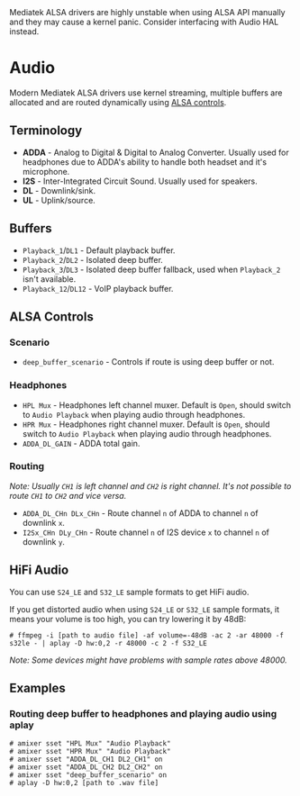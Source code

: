 <div class="warning">
Mediatek ALSA drivers are highly unstable when using ALSA API manually and they may cause a kernel panic. Consider interfacing with Audio HAL instead. 
</div>

# Audio
Modern Mediatek ALSA drivers use kernel streaming, multiple buffers are allocated and are routed dynamically using [ALSA controls](#alsa-controls).

## Terminology
- **ADDA** - Analog to Digital & Digital to Analog Converter. Usually used for headphones due to ADDA's ability to handle both headset and it's microphone.
- **I2S** - Inter-Integrated Circuit Sound. Usually used for speakers.
- **DL** - Downlink/sink.
- **UL** - Uplink/source.

## Buffers
- `Playback_1`/`DL1` - Default playback buffer.
- `Playback_2`/`DL2` - Isolated deep buffer.
- `Playback_3`/`DL3` - Isolated deep buffer fallback, used when `Playback_2` isn't available.
- `Playback_12`/`DL12` - VoIP playback buffer.

## ALSA Controls
### Scenario
- `deep_buffer_scenario` - Controls if route is using deep buffer or not.

### Headphones
- `HPL Mux` - Headphones left channel muxer. Default is `Open`, should switch to `Audio Playback` when playing audio through headphones.
- `HPR Mux` - Headphones right channel muxer. Default is `Open`, should switch to `Audio Playback` when playing audio through headphones.
- `ADDA_DL_GAIN` - ADDA total gain.

### Routing
*Note: Usually `CH1` is left channel and `CH2` is right channel. It's not possible to route `CH1` to `CH2` and vice versa.*
- `ADDA_DL_CHn DLx_CHn` - Route channel `n` of ADDA to channel `n` of downlink `x`.
- `I2Sx_CHn DLy_CHn` - Route channel `n` of I2S device `x` to channel `n` of downlink `y`.

## HiFi Audio
You can use `S24_LE` and `S32_LE` sample formats to get HiFi audio.

If you get distorted audio when using `S24_LE` or `S32_LE` sample formats, it means your volume is too high, you can try lowering it by 48dB:
```shell
# ffmpeg -i [path to audio file] -af volume=-48dB -ac 2 -ar 48000 -f s32le - | aplay -D hw:0,2 -r 48000 -c 2 -f S32_LE
```

*Note: Some devices might have problems with sample rates above 48000.*

## Examples
### Routing deep buffer to headphones and playing audio using aplay
```shell
# amixer sset "HPL Mux" "Audio Playback"
# amixer sset "HPR Mux" "Audio Playback"
# amixer sset "ADDA_DL_CH1 DL2_CH1" on
# amixer sset "ADDA_DL_CH2 DL2_CH2" on
# amixer sset "deep_buffer_scenario" on
# aplay -D hw:0,2 [path to .wav file]
```
